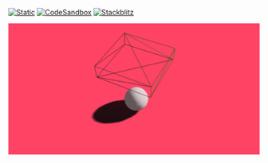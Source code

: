 [![Static](https://img.shields.io/badge/demo-%23646CFF.svg?logo=html5&logoColor=white)](https://pmndrs.github.io/examples/trigger-meshes)
[![CodeSandbox](https://img.shields.io/badge/codesandbox-040404?logo=codesandbox&logoColor=DBDBDB)](https://codesandbox.io/s/github/pmndrs/examples/tree/main/demos/trigger-meshes)
[![Stackblitz](https://img.shields.io/badge/stackblitz-fff?logo=Stackblitz&logoColor=1389FD)](https://stackblitz.com/github/pmndrs/examples/tree/main/demos/trigger-meshes)

![](thumbnail.png)
